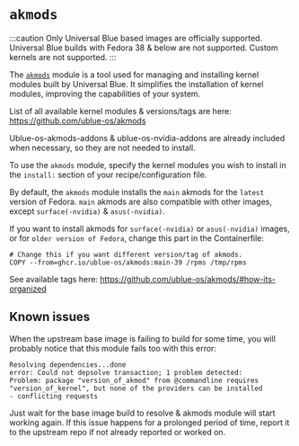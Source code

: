 # `akmods`

:::caution
Only Universal Blue based images are officially supported. Universal Blue builds with Fedora 38 & below are not supported. Custom kernels are not supported.
:::

The [`akmods`](https://github.com/ublue-os/akmods) module is a tool used for managing and installing kernel modules built by Universal Blue. It simplifies the installation of kernel modules, improving the capabilities of your system.

List of all available kernel modules & versions/tags are here:   
https://github.com/ublue-os/akmods

Ublue-os-akmods-addons & ublue-os-nvidia-addons are already included when necessary, so they are not needed to install.

To use the `akmods` module, specify the kernel modules you wish to install in the `install:` section of your recipe/configuration file.

By default, the `akmods` module installs the `main` akmods for the `latest` version of Fedora.
`main` akmods are also compatible with other images, except `surface(-nvidia)` & `asus(-nvidia)`.

If you want to install akmods for `surface(-nvidia)` or `asus(-nvidia)` images, or for `older version of Fedora`, change this part in the Containerfile:

```
# Change this if you want different version/tag of akmods.
COPY --from=ghcr.io/ublue-os/akmods:main-39 /rpms /tmp/rpms
```

See available tags here: https://github.com/ublue-os/akmods/#how-its-organized

## Known issues

When the upstream base image is failing to build for some time, you will probably notice that this module fails too with this error:
```
Resolving dependencies...done
error: Could not depsolve transaction; 1 problem detected:
Problem: package "version_of_akmod" from @commandline requires "version_of_kernel", but none of the providers can be installed
- conflicting requests
```

Just wait for the base image build to resolve & akmods module will start working again.
If this issue happens for a prolonged period of time, report it to the upstream repo if not already reported or worked on.
